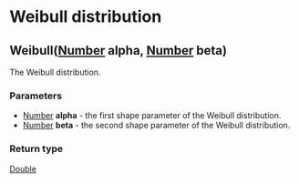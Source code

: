 Weibull distribution
====================
Weibull([Number](../types/Number.md) **alpha**, [Number](../types/Number.md) **beta**)
--------------------------------------------------------------------------------------

The Weibull distribution.

### Parameters

- [Number](../types/Number.md) **alpha** - the first shape parameter of the Weibull distribution.
- [Number](../types/Number.md) **beta** - the second shape parameter of the Weibull distribution.

### Return type

[Double](../types/Double.md)



